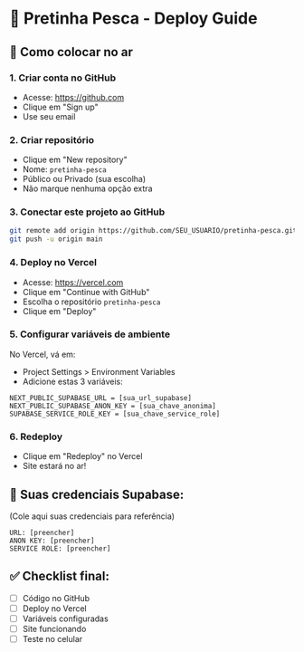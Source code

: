 # 🎣 Pretinha Pesca - Deploy Guide

## 🚀 Como colocar no ar

### 1. Criar conta no GitHub
- Acesse: https://github.com
- Clique em "Sign up"
- Use seu email

### 2. Criar repositório
- Clique em "New repository"
- Nome: `pretinha-pesca`
- Público ou Privado (sua escolha)
- Não marque nenhuma opção extra

### 3. Conectar este projeto ao GitHub
```bash
git remote add origin https://github.com/SEU_USUARIO/pretinha-pesca.git
git push -u origin main
```

### 4. Deploy no Vercel
- Acesse: https://vercel.com
- Clique em "Continue with GitHub"
- Escolha o repositório `pretinha-pesca`
- Clique em "Deploy"

### 5. Configurar variáveis de ambiente
No Vercel, vá em:
- Project Settings > Environment Variables
- Adicione estas 3 variáveis:

```
NEXT_PUBLIC_SUPABASE_URL = [sua_url_supabase]
NEXT_PUBLIC_SUPABASE_ANON_KEY = [sua_chave_anonima]
SUPABASE_SERVICE_ROLE_KEY = [sua_chave_service_role]
```

### 6. Redeploy
- Clique em "Redeploy" no Vercel
- Site estará no ar!

## 🔑 Suas credenciais Supabase:
(Cole aqui suas credenciais para referência)

```
URL: [preencher]
ANON KEY: [preencher]  
SERVICE ROLE: [preencher]
```

## ✅ Checklist final:
- [ ] Código no GitHub
- [ ] Deploy no Vercel
- [ ] Variáveis configuradas
- [ ] Site funcionando
- [ ] Teste no celular
